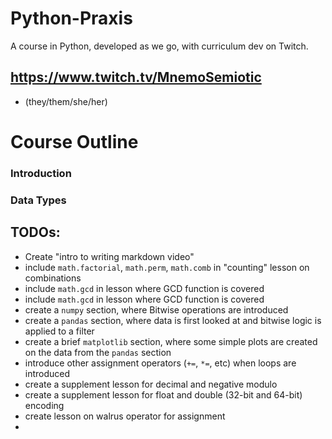 # Python-Praxis
A course in Python, developed as we go, with curriculum dev on Twitch.



## https://www.twitch.tv/MnemoSemiotic
* (they/them/she/her)

# Course Outline


### Introduction

### Data Types




## TODOs:
* Create "intro to writing markdown video"
* include `math.factorial`, `math.perm`, `math.comb` in "counting" lesson on combinations
* include `math.gcd` in lesson where GCD function is covered
* include `math.gcd` in lesson where GCD function is covered
* create a `numpy` section, where Bitwise operations are introduced
* create a `pandas` section, where data is first looked at and bitwise logic is applied to a filter
* create a brief `matplotlib` section, where some simple plots are created on the data from the `pandas` section
* introduce other assignment operators (`+=`, `*=`, etc) when loops are introduced
* create a supplement lesson for decimal and negative modulo
* create a supplement lesson for float and double (32-bit and 64-bit) encoding
* create lesson on walrus operator for assignment
* 


